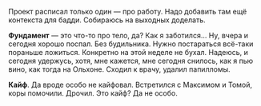 Проект расписал только один — про работу. Надо добавить там ещё контекста для бадди. Собираюсь на выходных доделать.

**Фундамент** — это что-то про тело, да? Как я заботился… Ну, вчера и сегодня хорошо поспал. Без будильника. Нужно постараться всё-таки пораньше ложиться. Конкретно на этой неделе не бухал. Надеюсь, и сегодня удержусь, хотя, мне кажется, мне сегодня снилось, как я пью вино, как тогда на Ольхоне. Сходил к врачу, удалил папилломы.

**Кайф**. Да вроде особо не кайфовал. Встретился с Максимом и Томой, коры помочили. Дрочил. Это кайф? Да не особо.